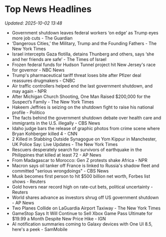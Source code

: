 # Top News Headlines

_Updated: 2025-10-02 13:48_

- Government shutdown leaves federal workers ‘on edge’ as Trump eyes more job cuts - The Guardian
- ‘Dangerous Cities,’ the Military, Trump and the Founding Fathers - The New York Times
- Israel intercepts Gaza flotilla, detains Thunberg and others, says ‘she and her friends are safe’ - The Times of Israel
- Frozen federal funds for Hudson Tunnel project hit New Jersey's race for governor - NBC News
- Trump's pharmaceutical tariff threat loses bite after Pfizer deal reassures drugmakers - CNBC
- Air traffic controllers helped end the last government shutdown, and may again - NPR
- After Michigan Church Shooting, One Man Raised $200,000 for the Suspect’s Family - The New York Times
- Hakeem Jeffries is seizing on the shutdown fight to raise his national profile - Politico
- The facts behind the government shutdown debate over health care and immigrants in the U.S. illegally - CBS News
- Idaho judge bars the release of graphic photos from crime scene where Bryan Kohberger killed 4 - CNN
- 2 Killed in Stabbing Outside Synagogue on Yom Kippur in Manchester, UK Police Say: Live Updates - The New York Times
- Rescuers desperately search for survivors of earthquake in the Philippines that killed at least 72 - AP News
- From Madagascar to Morocco: Gen Z protests shake Africa - NPR
- Macron says oil tanker off France is linked to Russia's shadow fleet and committed "serious wrongdoings" - CBS News
- Musk becomes first person to hit $500 billion net worth, Forbes list shows - Reuters
- Gold hovers near record high on rate-cut bets, political uncertainty - Reuters
- World shares advance as investors shrug off US government shutdown - AP News
- Two Planes Collide on LaGuardia Airport Taxiway - The New York Times
- GameStop Says It Will Continue to Sell Xbox Game Pass Ultimate for $19.99 a Month Despite New Price Hike - IGN
- AI notification summaries coming to Galaxy devices with One UI 8.5, here's a peek - SamMobile
